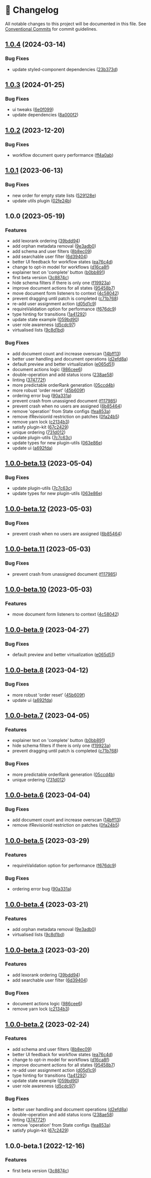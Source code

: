 <!-- markdownlint-disable --><!-- textlint-disable -->

# 📓 Changelog

All notable changes to this project will be documented in this file. See
[Conventional Commits](https://conventionalcommits.org) for commit guidelines.

## [1.0.4](https://github.com/sanity-io/sanity-plugin-workflow/compare/v1.0.3...v1.0.4) (2024-03-14)

### Bug Fixes

- update styled-component dependencies ([23b373d](https://github.com/sanity-io/sanity-plugin-workflow/commit/23b373d86e9ab226c2b1d0d22c2b6669c0c697ad))

## [1.0.3](https://github.com/sanity-io/sanity-plugin-workflow/compare/v1.0.2...v1.0.3) (2024-01-25)

### Bug Fixes

- ui tweaks ([6e0f099](https://github.com/sanity-io/sanity-plugin-workflow/commit/6e0f099ad990d5ad285aba5d29a732e5b260ca98))
- update dependencies ([8a000f2](https://github.com/sanity-io/sanity-plugin-workflow/commit/8a000f21cdcd71b75431d892b4198e5e320cb672))

## [1.0.2](https://github.com/sanity-io/sanity-plugin-workflow/compare/v1.0.1...v1.0.2) (2023-12-20)

### Bug Fixes

- workflow document query performance ([ff4a0ab](https://github.com/sanity-io/sanity-plugin-workflow/commit/ff4a0abd7e42708dc95bf153bdbad5f231d5ddb4))

## [1.0.1](https://github.com/sanity-io/sanity-plugin-workflow/compare/v1.0.0...v1.0.1) (2023-06-13)

### Bug Fixes

- new order for empty state lists ([529128e](https://github.com/sanity-io/sanity-plugin-workflow/commit/529128e397497459522837d72983bdc86856d514))
- update utils plugin ([02fe24b](https://github.com/sanity-io/sanity-plugin-workflow/commit/02fe24b9c1579b18e0a86bf79ea7c4c9b79cdcc3))

## 1.0.0 (2023-05-19)

### Features

- add lexorank ordering ([39bdd94](https://github.com/sanity-io/sanity-plugin-workflow/commit/39bdd944552097a3b31782e23b0553a9ab31bb5a))
- add orphan metadata removal ([9e3adb0](https://github.com/sanity-io/sanity-plugin-workflow/commit/9e3adb09f9088299362b7a3f8594e7089d2ae193))
- add schema and user filters ([8b8ec09](https://github.com/sanity-io/sanity-plugin-workflow/commit/8b8ec09131afa98c9b487fcc8c687e94efb743a7))
- add searchable user filter ([6d39404](https://github.com/sanity-io/sanity-plugin-workflow/commit/6d3940495ff40e70c952daf3f680a773e2606970))
- better UI feedback for workflow states ([ea76c4d](https://github.com/sanity-io/sanity-plugin-workflow/commit/ea76c4d0a3265663fc77a3d4eea686963d77a3ae))
- change to opt-in model for workflows ([d16ca8f](https://github.com/sanity-io/sanity-plugin-workflow/commit/d16ca8f1a5c5b6f28b575731670746637ba7c47f))
- explainer text on 'complete' button ([b0bb891](https://github.com/sanity-io/sanity-plugin-workflow/commit/b0bb89174be09fd91b9ec829a3ecdb2516f9f603))
- first beta version ([3c8874c](https://github.com/sanity-io/sanity-plugin-workflow/commit/3c8874c6b93c23a9cf789fb78dcb4e2008d1db1b))
- hide schema filters if there is only one ([f19923a](https://github.com/sanity-io/sanity-plugin-workflow/commit/f19923ab0ca4c5997a9fea678880ba4eed72bf36))
- improve document actions for all states ([95458b7](https://github.com/sanity-io/sanity-plugin-workflow/commit/95458b7dcbf86894cb2620b7c7f1df9023597fb0))
- move document form listeners to context ([4c58042](https://github.com/sanity-io/sanity-plugin-workflow/commit/4c58042d5e13fb7280d0fb4d79d99f685973a25f))
- prevent dragging until patch is completed ([c71b768](https://github.com/sanity-io/sanity-plugin-workflow/commit/c71b76841c6ca553081bdbea905d5e60de1b068e))
- re-add user assignment action ([d05d1c9](https://github.com/sanity-io/sanity-plugin-workflow/commit/d05d1c902f2842138cbb76c944491b3f70ebbe1b))
- requireValidation option for performance ([f676dc9](https://github.com/sanity-io/sanity-plugin-workflow/commit/f676dc9f85d92c7ca7e17de50b48f3a97482bf74))
- type hinting for transitions ([1a41292](https://github.com/sanity-io/sanity-plugin-workflow/commit/1a41292c928005eea93d40e3acbabae45001b196))
- update state example ([059bd90](https://github.com/sanity-io/sanity-plugin-workflow/commit/059bd903a622c8f775ea52f46f389a62eb573ff9))
- user role awareness ([d5cdc97](https://github.com/sanity-io/sanity-plugin-workflow/commit/d5cdc976ef3b011f9fdc65753b48e3750e485476))
- virtualised lists ([9c8d1bd](https://github.com/sanity-io/sanity-plugin-workflow/commit/9c8d1bd10022cdd933b4c1fba88b3580e2e7e132))

### Bug Fixes

- add document count and increase overscan ([14bff13](https://github.com/sanity-io/sanity-plugin-workflow/commit/14bff1322f78de4b0b1f91c3ec8a5e7146722064))
- better user handling and document operations ([d2efd8a](https://github.com/sanity-io/sanity-plugin-workflow/commit/d2efd8a15baea09932c0d10f65069a5f65c36e9e))
- default preview and better virtualization ([e065d51](https://github.com/sanity-io/sanity-plugin-workflow/commit/e065d51d17b95ce50d2f45790023173242a52c1c))
- document actions logic ([986cee6](https://github.com/sanity-io/sanity-plugin-workflow/commit/986cee6d0f12b2b7e7e076fe44bca789277f5f8e))
- double-operation and add status icons ([238ae58](https://github.com/sanity-io/sanity-plugin-workflow/commit/238ae5871b5d5313b10ad5a92e3ca34325f862fb))
- linting ([374772f](https://github.com/sanity-io/sanity-plugin-workflow/commit/374772f542c03b3a8e8f5654b2c37a09efeea2ff))
- more predictable orderRank generation ([05ccd4b](https://github.com/sanity-io/sanity-plugin-workflow/commit/05ccd4bea5ef031b380c3f1d0a1dab9b595ee0fc))
- more robust 'order reset' ([45b609f](https://github.com/sanity-io/sanity-plugin-workflow/commit/45b609ffabc48929eb118c9bec94f9daa9634126))
- ordering error bug ([90a331a](https://github.com/sanity-io/sanity-plugin-workflow/commit/90a331a580c5f40a0aa9b7bfa4868ba0393a3ccb))
- prevent crash from unassigned document ([f117985](https://github.com/sanity-io/sanity-plugin-workflow/commit/f11798550c82c04b84aa92a50766d9dc369907cd))
- prevent crash when no users are assigned ([6b85464](https://github.com/sanity-io/sanity-plugin-workflow/commit/6b85464e55a875f7a91249d74edb667b626562c5))
- remove 'operation' from State configs ([fea853a](https://github.com/sanity-io/sanity-plugin-workflow/commit/fea853aa9719e4985c50657e21ebb5147e24a2be))
- remove ifRevisionId restriction on patches ([0fa24b5](https://github.com/sanity-io/sanity-plugin-workflow/commit/0fa24b52b82d50486bd5e008f478ff076865ccbe))
- remove yarn lock ([c2134b3](https://github.com/sanity-io/sanity-plugin-workflow/commit/c2134b3bc031546ac85c0d9d20f4cfedb8863c48))
- satisfy plugin-kit ([67c2429](https://github.com/sanity-io/sanity-plugin-workflow/commit/67c2429335b736c8e3a9a044bdfe14fbabe6473a))
- unique ordering ([731d012](https://github.com/sanity-io/sanity-plugin-workflow/commit/731d0122ad68b8f90541bd306dbde74dc6fe7ced))
- update plugin-utils ([7c7c63c](https://github.com/sanity-io/sanity-plugin-workflow/commit/7c7c63ced4669ced90c9712bbeff0343859ba6fb))
- update types for new plugin-utils ([063e86e](https://github.com/sanity-io/sanity-plugin-workflow/commit/063e86ec03d8d3f64b58fc70cc30a08dff46b8e6))
- update ui ([a692fda](https://github.com/sanity-io/sanity-plugin-workflow/commit/a692fdac6d734c87d25d39a2a89ce1fd71af6870))

## [1.0.0-beta.13](https://github.com/sanity-io/sanity-plugin-workflow/compare/v1.0.0-beta.12...v1.0.0-beta.13) (2023-05-04)

### Bug Fixes

- update plugin-utils ([7c7c63c](https://github.com/sanity-io/sanity-plugin-workflow/commit/7c7c63ced4669ced90c9712bbeff0343859ba6fb))
- update types for new plugin-utils ([063e86e](https://github.com/sanity-io/sanity-plugin-workflow/commit/063e86ec03d8d3f64b58fc70cc30a08dff46b8e6))

## [1.0.0-beta.12](https://github.com/sanity-io/sanity-plugin-workflow/compare/v1.0.0-beta.11...v1.0.0-beta.12) (2023-05-03)

### Bug Fixes

- prevent crash when no users are assigned ([6b85464](https://github.com/sanity-io/sanity-plugin-workflow/commit/6b85464e55a875f7a91249d74edb667b626562c5))

## [1.0.0-beta.11](https://github.com/sanity-io/sanity-plugin-workflow/compare/v1.0.0-beta.10...v1.0.0-beta.11) (2023-05-03)

### Bug Fixes

- prevent crash from unassigned document ([f117985](https://github.com/sanity-io/sanity-plugin-workflow/commit/f11798550c82c04b84aa92a50766d9dc369907cd))

## [1.0.0-beta.10](https://github.com/sanity-io/sanity-plugin-workflow/compare/v1.0.0-beta.9...v1.0.0-beta.10) (2023-05-03)

### Features

- move document form listeners to context ([4c58042](https://github.com/sanity-io/sanity-plugin-workflow/commit/4c58042d5e13fb7280d0fb4d79d99f685973a25f))

## [1.0.0-beta.9](https://github.com/sanity-io/sanity-plugin-workflow/compare/v1.0.0-beta.8...v1.0.0-beta.9) (2023-04-27)

### Bug Fixes

- default preview and better virtualization ([e065d51](https://github.com/sanity-io/sanity-plugin-workflow/commit/e065d51d17b95ce50d2f45790023173242a52c1c))

## [1.0.0-beta.8](https://github.com/sanity-io/sanity-plugin-workflow/compare/v1.0.0-beta.7...v1.0.0-beta.8) (2023-04-12)

### Bug Fixes

- more robust 'order reset' ([45b609f](https://github.com/sanity-io/sanity-plugin-workflow/commit/45b609ffabc48929eb118c9bec94f9daa9634126))
- update ui ([a692fda](https://github.com/sanity-io/sanity-plugin-workflow/commit/a692fdac6d734c87d25d39a2a89ce1fd71af6870))

## [1.0.0-beta.7](https://github.com/sanity-io/sanity-plugin-workflow/compare/v1.0.0-beta.6...v1.0.0-beta.7) (2023-04-05)

### Features

- explainer text on 'complete' button ([b0bb891](https://github.com/sanity-io/sanity-plugin-workflow/commit/b0bb89174be09fd91b9ec829a3ecdb2516f9f603))
- hide schema filters if there is only one ([f19923a](https://github.com/sanity-io/sanity-plugin-workflow/commit/f19923ab0ca4c5997a9fea678880ba4eed72bf36))
- prevent dragging until patch is completed ([c71b768](https://github.com/sanity-io/sanity-plugin-workflow/commit/c71b76841c6ca553081bdbea905d5e60de1b068e))

### Bug Fixes

- more predictable orderRank generation ([05ccd4b](https://github.com/sanity-io/sanity-plugin-workflow/commit/05ccd4bea5ef031b380c3f1d0a1dab9b595ee0fc))
- unique ordering ([731d012](https://github.com/sanity-io/sanity-plugin-workflow/commit/731d0122ad68b8f90541bd306dbde74dc6fe7ced))

## [1.0.0-beta.6](https://github.com/sanity-io/sanity-plugin-workflow/compare/v1.0.0-beta.5...v1.0.0-beta.6) (2023-04-04)

### Bug Fixes

- add document count and increase overscan ([14bff13](https://github.com/sanity-io/sanity-plugin-workflow/commit/14bff1322f78de4b0b1f91c3ec8a5e7146722064))
- remove ifRevisionId restriction on patches ([0fa24b5](https://github.com/sanity-io/sanity-plugin-workflow/commit/0fa24b52b82d50486bd5e008f478ff076865ccbe))

## [1.0.0-beta.5](https://github.com/sanity-io/sanity-plugin-workflow/compare/v1.0.0-beta.4...v1.0.0-beta.5) (2023-03-29)

### Features

- requireValidation option for performance ([f676dc9](https://github.com/sanity-io/sanity-plugin-workflow/commit/f676dc9f85d92c7ca7e17de50b48f3a97482bf74))

### Bug Fixes

- ordering error bug ([90a331a](https://github.com/sanity-io/sanity-plugin-workflow/commit/90a331a580c5f40a0aa9b7bfa4868ba0393a3ccb))

## [1.0.0-beta.4](https://github.com/sanity-io/sanity-plugin-workflow/compare/v1.0.0-beta.3...v1.0.0-beta.4) (2023-03-21)

### Features

- add orphan metadata removal ([9e3adb0](https://github.com/sanity-io/sanity-plugin-workflow/commit/9e3adb09f9088299362b7a3f8594e7089d2ae193))
- virtualised lists ([9c8d1bd](https://github.com/sanity-io/sanity-plugin-workflow/commit/9c8d1bd10022cdd933b4c1fba88b3580e2e7e132))

## [1.0.0-beta.3](https://github.com/sanity-io/sanity-plugin-workflow/compare/v1.0.0-beta.2...v1.0.0-beta.3) (2023-03-20)

### Features

- add lexorank ordering ([39bdd94](https://github.com/sanity-io/sanity-plugin-workflow/commit/39bdd944552097a3b31782e23b0553a9ab31bb5a))
- add searchable user filter ([6d39404](https://github.com/sanity-io/sanity-plugin-workflow/commit/6d3940495ff40e70c952daf3f680a773e2606970))

### Bug Fixes

- document actions logic ([986cee6](https://github.com/sanity-io/sanity-plugin-workflow/commit/986cee6d0f12b2b7e7e076fe44bca789277f5f8e))
- remove yarn lock ([c2134b3](https://github.com/sanity-io/sanity-plugin-workflow/commit/c2134b3bc031546ac85c0d9d20f4cfedb8863c48))

## [1.0.0-beta.2](https://github.com/sanity-io/sanity-plugin-workflow/compare/v1.0.0-beta.1...v1.0.0-beta.2) (2023-02-24)

### Features

- add schema and user filters ([8b8ec09](https://github.com/sanity-io/sanity-plugin-workflow/commit/8b8ec09131afa98c9b487fcc8c687e94efb743a7))
- better UI feedback for workflow states ([ea76c4d](https://github.com/sanity-io/sanity-plugin-workflow/commit/ea76c4d0a3265663fc77a3d4eea686963d77a3ae))
- change to opt-in model for workflows ([d16ca8f](https://github.com/sanity-io/sanity-plugin-workflow/commit/d16ca8f1a5c5b6f28b575731670746637ba7c47f))
- improve document actions for all states ([95458b7](https://github.com/sanity-io/sanity-plugin-workflow/commit/95458b7dcbf86894cb2620b7c7f1df9023597fb0))
- re-add user assignment action ([d05d1c9](https://github.com/sanity-io/sanity-plugin-workflow/commit/d05d1c902f2842138cbb76c944491b3f70ebbe1b))
- type hinting for transitions ([1a41292](https://github.com/sanity-io/sanity-plugin-workflow/commit/1a41292c928005eea93d40e3acbabae45001b196))
- update state example ([059bd90](https://github.com/sanity-io/sanity-plugin-workflow/commit/059bd903a622c8f775ea52f46f389a62eb573ff9))
- user role awareness ([d5cdc97](https://github.com/sanity-io/sanity-plugin-workflow/commit/d5cdc976ef3b011f9fdc65753b48e3750e485476))

### Bug Fixes

- better user handling and document operations ([d2efd8a](https://github.com/sanity-io/sanity-plugin-workflow/commit/d2efd8a15baea09932c0d10f65069a5f65c36e9e))
- double-operation and add status icons ([238ae58](https://github.com/sanity-io/sanity-plugin-workflow/commit/238ae5871b5d5313b10ad5a92e3ca34325f862fb))
- linting ([374772f](https://github.com/sanity-io/sanity-plugin-workflow/commit/374772f542c03b3a8e8f5654b2c37a09efeea2ff))
- remove 'operation' from State configs ([fea853a](https://github.com/sanity-io/sanity-plugin-workflow/commit/fea853aa9719e4985c50657e21ebb5147e24a2be))
- satisfy plugin-kit ([67c2429](https://github.com/sanity-io/sanity-plugin-workflow/commit/67c2429335b736c8e3a9a044bdfe14fbabe6473a))

## 1.0.0-beta.1 (2022-12-16)

### Features

- first beta version ([3c8874c](https://github.com/sanity-io/sanity-plugin-workflow/commit/3c8874c6b93c23a9cf789fb78dcb4e2008d1db1b))
